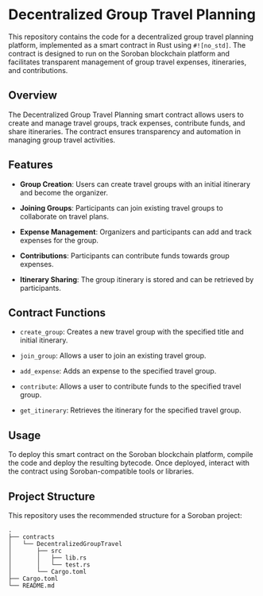 # Decentralized Group Travel Planning

This repository contains the code for a decentralized group travel planning platform, implemented as a smart contract in Rust using `#![no_std]`. The contract is designed to run on the Soroban blockchain platform and facilitates transparent management of group travel expenses, itineraries, and contributions.

## Overview

The Decentralized Group Travel Planning smart contract allows users to create and manage travel groups, track expenses, contribute funds, and share itineraries. The contract ensures transparency and automation in managing group travel activities.

## Features

- **Group Creation**: Users can create travel groups with an initial itinerary and become the organizer.
  
- **Joining Groups**: Participants can join existing travel groups to collaborate on travel plans.
  
- **Expense Management**: Organizers and participants can add and track expenses for the group.
  
- **Contributions**: Participants can contribute funds towards group expenses.
  
- **Itinerary Sharing**: The group itinerary is stored and can be retrieved by participants.

## Contract Functions

- `create_group`: Creates a new travel group with the specified title and initial itinerary.
  
- `join_group`: Allows a user to join an existing travel group.
  
- `add_expense`: Adds an expense to the specified travel group.
  
- `contribute`: Allows a user to contribute funds to the specified travel group.
  
- `get_itinerary`: Retrieves the itinerary for the specified travel group.

## Usage

To deploy this smart contract on the Soroban blockchain platform, compile the code and deploy the resulting bytecode. Once deployed, interact with the contract using Soroban-compatible tools or libraries.

## Project Structure

This repository uses the recommended structure for a Soroban project:
```text
.
├── contracts
│   └── DecentralizedGroupTravel
│       ├── src
│       │   ├── lib.rs
│       │   └── test.rs
│       └── Cargo.toml
├── Cargo.toml
└── README.md
